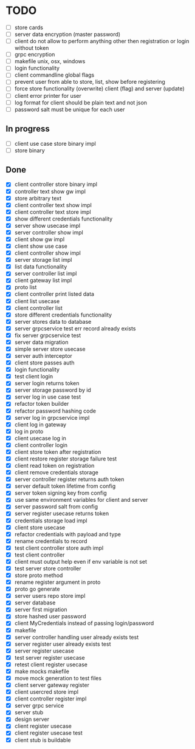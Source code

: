 # TODO

- [ ] store cards
- [ ] server data encryption (master password)
- [ ] client do not allow to perform anything other then registration or login without token
- [ ] grpc encryption
- [ ] makefile unix, osx, windows
- [ ] login functionality
- [ ] client commandline global flags
- [ ] prevent user from able to store, list, show before registering
- [ ] force store functionality (overwrite) client (flag) and server (update)
- [ ] client error printer for user
- [ ] log format for client should be plain text and not json
- [ ] password salt must be unique for each user

## In progress

- [ ] client use case store binary impl
- [ ] store binary

## Done

- [X] client controller store binary impl
- [X] controller text show gw impl
- [X] store arbitrary text
- [X] client controller text show impl
- [X] client controller text store impl
- [X] show different credentials functionality
- [X] server show usecase impl
- [X] server controller show impl
- [X] client show gw impl
- [X] client show use case
- [X] client controller show impl
- [X] server storage list impl
- [X] list data functionality
- [X] server controller list impl
- [X] client gateway list impl
- [X] proto list
- [X] client controller print listed data
- [X] client list usecase
- [X] client controller list
- [X] store different credentials functionality
- [X] server stores data to database
- [X] server grpcservice test err record already exists
- [X] fix server grpcservice test
- [X] server data migration
- [X] simple server store usecase
- [X] server auth interceptor
- [X] client store passes auth
- [X] login functionality
- [X] test client login
- [X] server login returns token
- [X] server storage password by id
- [X] server log in use case test
- [X] refactor token builder
- [X] refactor password hashing code
- [X] server log in grpcservice impl
- [X] client log in gateway
- [X] log in proto
- [X] client usecase log in
- [X] client controller login
- [X] client store token after registration
- [X] client restore register storage failure test
- [X] client read token on registration
- [X] client remove credentials storage
- [X] server controller register returns auth token
- [X] server default token lifetime from config
- [X] server token signing key from config
- [X] use same environment variables for client and server
- [X] server password salt from config
- [X] server register usecase returns token
- [X] credentials storage load impl
- [X] client store usecase
- [X] refactor credentials with payload and type
- [X] rename credentials to record
- [X] test client controller store auth impl
- [x] test client controller
- [X] client must output help even if env variable is not set
- [X] test server store controller
- [X] store proto method
- [X] rename register argument in proto
- [X] proto go generate
- [X] server users repo store impl
- [X] server database
- [X] server first migration
- [X] store hashed user password
- [X] client MyCredentials instead of passing login/password
- [X] makefile
- [X] server controller handling user already exists test
- [X] server register user already exists test
- [X] server register usecase
- [X] test server register usecase
- [X] retest client register usecase
- [X] make mocks makefile
- [X] move mock generation to test files
- [X] client server gateway register
- [X] client usercred store impl
- [X] client controller register impl
- [X] server grpc service
- [X] server stub
- [X] design server
- [X] client register usecase
- [X] client register usecase test
- [X] client stub is buildable
